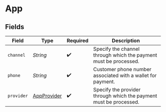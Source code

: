 # App


## Fields

| Field                                                             | Type                                                              | Required                                                          | Description                                                       |
| ----------------------------------------------------------------- | ----------------------------------------------------------------- | ----------------------------------------------------------------- | ----------------------------------------------------------------- |
| `channel`                                                         | *String*                                                          | :heavy_check_mark:                                                | Specify the channel through which the payment must be processed.  |
| `phone`                                                           | *String*                                                          | :heavy_check_mark:                                                | Customer phone number associated with a wallet for payment.       |
| `provider`                                                        | [AppProvider](../../models/shared/AppProvider.md)                 | :heavy_check_mark:                                                | Specify the provider through which the payment must be processed. |